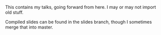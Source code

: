 This contains my talks, going forward from here. I may or may not import old stuff.

Compiled slides can be found in the slides branch, though I sometimes merge that into master.
